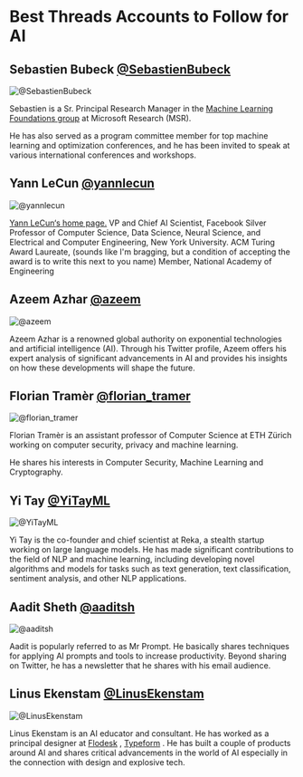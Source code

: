 # Best Threads Accounts to Follow for AI

## Sebastien Bubeck [@SebastienBubeck](https://www.threads.net/@SebastienBubeck)
![@SebastienBubeck](https://cdn.feather.blog/?src=https%3A%2F%2Fusenotioncms.com%2Fproxy%2Fblock%2F981f3ddd-723a-4384-915f-a604aef00351%252F945e54c3-fd36-4a2e-9f27-13ab2c7ca3ff%252Fimage31.png&optimizer=image)

Sebastien is a Sr. Principal Research Manager in the <a target="_blank" rel="noopener" href="https://sbubeck.com/foundations.html" class="link !text-primary-500 !opacity-100 !border-primary-500 hover:!opacity-80 notion-link" data-umami-event="Clicked Link: https://sbubeck.com/foundations.html" data-umami-href="https://sbubeck.com/foundations.html">Machine Learning Foundations group</a> at Microsoft Research (MSR).

He has also served as a program committee member for top machine learning and optimization conferences, and he has been invited to speak at various international conferences and workshops.

## Yann LeCun [@yannlecun](https://www.threads.net/@yannlecun)
![@yannlecun](https://upload.wikimedia.org/wikipedia/commons/2/22/Yann_LeCun_-_2018_%28cropped%29.jpg)

[Yann LeCun‘s home page.](http://yann.lecun.com/)
VP and Chief AI Scientist, Facebook
Silver Professor of Computer Science, Data Science, Neural Science, and Electrical and Computer Engineering, New York University.
ACM Turing Award Laureate, (sounds like I'm bragging, but a condition of accepting the award is to write this next to you name)
Member, National Academy of Engineering

## Azeem Azhar [@azeem](https://www.threads.net/@azeem)
![@azeem](https://cdn.feather.blog/?src=https%3A%2F%2Fusenotioncms.com%2Fproxy%2Fblock%2F8e307606-8b52-467b-8bfa-f6ac616db296%252Fb29705aa-be35-4300-bbb9-a770b707b41b%252Fimage33.png&optimizer=image)

Azeem Azhar is a renowned global authority on exponential technologies and artificial intelligence (AI). Through his Twitter profile, Azeem offers his expert analysis of significant advancements in AI and provides his insights on how these developments will shape the future.

## Florian Tramèr [@florian_tramer](https://www.threads.net/@florian_tramer)
![@florian_tramer](https://cdn.feather.blog/?src=https%3A%2F%2Fusenotioncms.com%2Fproxy%2Fblock%2Fa7c65029-9932-4e19-9675-f5572a2c7aee%252Fde1711e6-c25d-4c60-b903-357b6e3e0be2%252Fimage37.png&optimizer=image)

Florian Tramèr is an assistant professor of Computer Science at ETH Zürich working on computer security, privacy and machine learning.

He shares his interests in Computer Security, Machine Learning and Cryptography.

## Yi Tay [@YiTayML](https://www.threads.net/@YiTayML)
![@YiTayML](https://cdn.feather.blog/?src=https%3A%2F%2Fusenotioncms.com%2Fproxy%2Fblock%2Fe0b0fcad-c596-41bb-be90-88d45662304c%252F66ad23bf-ddcb-4b2a-8060-a6f1072f962c%252Fimage41.png&optimizer=image)

Yi Tay is the co-founder and chief scientist at Reka, a stealth startup working on large language models. He has made significant contributions to the field of NLP and machine learning, including developing novel algorithms and models for tasks such as text generation, text classification, sentiment analysis, and other NLP applications.

## Aadit Sheth [@aaditsh](https://www.threads.net/@aaditsh)
![@aaditsh](https://cdn.feather.blog/?src=https%3A%2F%2Fusenotioncms.com%2Fproxy%2Fblock%2Ff2bd2bf0-dcff-45d3-b813-5e5ed06e7451%252Fb3d6417b-32f7-470f-b390-11f270c674a0%252Fimage42.png&optimizer=image)

Aadit is popularly referred to as Mr Prompt. He basically shares techniques for applying AI prompts and tools to increase productivity. Beyond sharing on Twitter, he has a newsletter that he shares with his email audience.

## Linus Ekenstam [@LinusEkenstam](https://www.threads.net/@LinusEkenstam)
![@LinusEkenstam](https://cdn.feather.blog/?src=https%3A%2F%2Fusenotioncms.com%2Fproxy%2Fblock%2F84a3ab98-1cc9-432b-b47f-9c29ef5173f0%252Fc15018d7-5e9e-4fad-8bd4-c6fd899e6f65%252Fimage43.png&optimizer=image)

Linus Ekenstam is an AI educator and consultant. He has worked as a principal designer at 
<a target="_blank" rel="noopener" href="http://www.flodesk.com/" class="link !text-primary-500 !opacity-100 !border-primary-500 hover:!opacity-80 notion-link" data-umami-event="Clicked Link: http://www.flodesk.com/" data-umami-href="http://www.flodesk.com/">Flodesk</a>
, 
<a target="_blank" rel="noopener" href="https://www.typeform.com/" class="link !text-primary-500 !opacity-100 !border-primary-500 hover:!opacity-80 notion-link" data-umami-event="Clicked Link: https://www.typeform.com/" data-umami-href="https://www.typeform.com/">Typeform</a>
. He has built a couple of products around AI and shares critical advancements in the world of AI especially in the connection with design and explosive tech.




